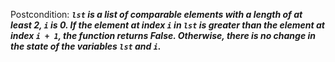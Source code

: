 Postcondition: ***`lst` is a list of comparable elements with a length of at least 2, `i` is 0. If the element at index `i` in `lst` is greater than the element at index `i + 1`, the function returns False. Otherwise, there is no change in the state of the variables `lst` and `i`.***